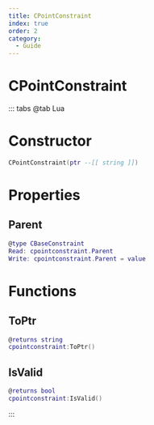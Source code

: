 ```yaml
---
title: CPointConstraint
index: true
order: 2
category:
  - Guide
---
```


# CPointConstraint

::: tabs
@tab Lua
# Constructor
```lua
CPointConstraint(ptr --[[ string ]])
```
# Properties
## Parent 
```lua
@type CBaseConstraint
Read: cpointconstraint.Parent
Write: cpointconstraint.Parent = value
```
# Functions
## ToPtr
```lua
@returns string
cpointconstraint:ToPtr()
```
## IsValid
```lua
@returns bool
cpointconstraint:IsValid()
```

:::